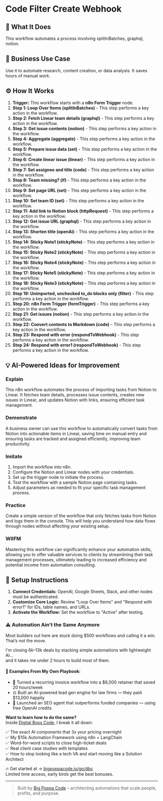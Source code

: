 # Code Filter Create Webhook

## 🚀 What It Does
This workflow automates a process involving splitInBatches, graphql, notion.

## 💼 Business Use Case
Use it to automate research, content creation, or data analysis. It saves hours of manual work.

## ⚙️ How It Works
1.  **Trigger:** This workflow starts with a **n8n Form Trigger** node.
2. **Step 1: Loop Over Items (splitInBatches)** - This step performs a key action in the workflow.
3. **Step 2: Fetch Linear team details (graphql)** - This step performs a key action in the workflow.
4. **Step 3: Get issue contents (notion)** - This step performs a key action in the workflow.
5. **Step 4: Aggregate (aggregate)** - This step performs a key action in the workflow.
6. **Step 5: Prepare issue data (set)** - This step performs a key action in the workflow.
7. **Step 6: Create linear issue (linear)** - This step performs a key action in the workflow.
8. **Step 7: Set assignee and title (code)** - This step performs a key action in the workflow.
9. **Step 8: Team missing? (if)** - This step performs a key action in the workflow.
10. **Step 9: Set page URL (set)** - This step performs a key action in the workflow.
11. **Step 10: Set team ID (set)** - This step performs a key action in the workflow.
12. **Step 11: Add link to Notion block (httpRequest)** - This step performs a key action in the workflow.
13. **Step 12: Get issue URL (graphql)** - This step performs a key action in the workflow.
14. **Step 13: Shorten title (openAi)** - This step performs a key action in the workflow.
15. **Step 14: Sticky Note1 (stickyNote)** - This step performs a key action in the workflow.
16. **Step 15: Sticky Note2 (stickyNote)** - This step performs a key action in the workflow.
17. **Step 16: Sticky Note4 (stickyNote)** - This step performs a key action in the workflow.
18. **Step 17: Sticky Note5 (stickyNote)** - This step performs a key action in the workflow.
19. **Step 18: Sticky Note3 (stickyNote)** - This step performs a key action in the workflow.
20. **Step 19: Unimported, unchecked to_do blocks only (filter)** - This step performs a key action in the workflow.
21. **Step 20: n8n Form Trigger (formTrigger)** - This step performs a key action in the workflow.
22. **Step 21: Get issues (notion)** - This step performs a key action in the workflow.
23. **Step 22: Convert contents to Markdown (code)** - This step performs a key action in the workflow.
24. **Step 23: Respond with error (respondToWebhook)** - This step performs a key action in the workflow.
25. **Step 24: Respond with error1 (respondToWebhook)** - This step performs a key action in the workflow.

## 💡 AI-Powered Ideas for Improvement
### Explain
This n8n workflow automates the process of importing tasks from Notion to Linear. It fetches team details, processes issue contents, creates new issues in Linear, and updates Notion with links, ensuring efficient task management.

### Demonstrate
A business owner can use this workflow to automatically convert tasks from Notion into actionable items in Linear, saving time on manual entry and ensuring tasks are tracked and assigned efficiently, improving team productivity.

### Imitate
1. Import the workflow into n8n.
2. Configure the Notion and Linear nodes with your credentials.
3. Set up the trigger node to initiate the process.
4. Test the workflow with a sample Notion page containing tasks.
5. Adjust parameters as needed to fit your specific task management process.

### Practice
Create a simple version of the workflow that only fetches tasks from Notion and logs them in the console. This will help you understand how data flows through nodes without affecting your existing setup.

### WIIFM
Mastering this workflow can significantly enhance your automation skills, allowing you to offer valuable services to clients by streamlining their task management processes, ultimately leading to increased efficiency and potential income from automation consulting.

## 🔧 Setup Instructions
1. **Connect Credentials:** OpenAI, Google Sheets, Slack, and other nodes must be authenticated.
2. **Customize Core Logic:** Review "Loop Over Items" and "Respond with error1" for IDs, table names, and URLs.
3. **Activate the Workflow:** Set the workflow to "Active" after testing.

### ⚠️ Automation Ain’t the Same Anymore

Most builders out here are stuck doing $500 workflows and calling it a win.  
That’s not the move.  

I'm closing $6k–$13k deals by stacking simple automations with lightweight AI...  
and it takes me under 2 hours to build most of them.

#### 🧠 Examples From My Own Playbook:
- 🔁 Turned a recurring invoice workflow into a $6,000 retainer that saved 20 hours/week  
- ⚖️ Built an AI-powered lead gen engine for law firms — they paid $13,000 happily  
- 🚀 Launched an SEO agent that outperforms funded companies — using free OpenAI credits  

**Want to learn how to do the same?**  
Inside [Digital Boss Code](https://bigpoppacode.io/go/dbc), I break it all down:

✅ The exact AI components that 3x your pricing overnight  
✅ My $15k Automation Framework using n8n + LangChain  
✅ Word-for-word scripts to close high-ticket deals  
✅ Real client case studies with templates  
✅ How to stop looking like a tech VA and start moving like a Solution Architect  

🔥 Get started at → [bigpoppacode.io/go/dbc](https://bigpoppacode.io/go/dbc)  
Limited time access, early birds get the best bonuses.

---
> Built by [Big Poppa Code](https://bigpoppacode.io) – architecting automations that scale people, profits, and purpose.
